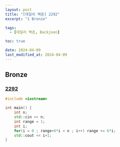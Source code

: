 ```yaml
---
layout: post
title: "[데일리 백준] 2292"
excerpt: "1 Bronze"

tags:
  - [데일리 백준, Backjoon]

toc: true

date: 2024-04-09
last_modified_at: 2024-04-09
---
```

## Bronze
### [2292][def]

```c++
#include <iostream>

int main() {
    int n;
    std::cin >> n;
    int range = 1;
    int i;
    for(i = 0 ; range+6*i < n ; i++) range += 6*i;
    std::cout << i+1;
}
```

[def]: https://www.acmicpc.net/problem/2292